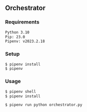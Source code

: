 ## Orchestrator

### Requirements 

```bash
Python 3.10
Pip: 23.0
Pipenv: v2023.2.18
```


### Setup

```bash
$ pipenv install
$ pipenv
```

### Usage

```bash
$ pipenv shell
$ pipenv install

$ pipenv run python orchestrator.py
```
